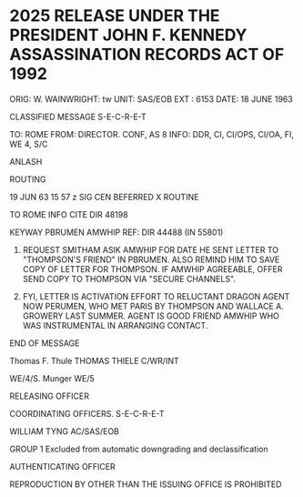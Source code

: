 # 2025 RELEASE UNDER THE PRESIDENT JOHN F. KENNEDY ASSASSINATION RECORDS ACT OF 1992

ORIG: W. WAINWRIGHT: tw
UNIT: SAS/EOB
EXT : 6153
DATE: 18 JUNE 1963

CLASSIFIED MESSAGE
S-E-C-R-E-T

TO: ROME
FROM: DIRECTOR.
CONF, AS 8
INFO: DDR, CI, CI/OPS, CI/OA, FI, WE 4, S/C

ANLASH

ROUTING

19 JUN 63 15 57 z
SIG CEN
BEFERRED
X ROUTINE

TO ROME INFO CITE DIR 48198

KEYWAY PBRUMEN AMWHIP
REF: DIR 44488 (IN 55801)

1. REQUEST SMITHAM ASIK AMWHIP FOR DATE HE SENT LETTER TO
   "THOMPSON'S FRIEND" IN PBRUMEN. ALSO REMIND HIM TO SAVE COPY OF
   LETTER FOR THOMPSON. IF AMWHIP AGREEABLE, OFFER SEND COPY TO
   THOMPSON VIA "SECURE CHANNELS".

2. FYI, LETTER IS ACTIVATION EFFORT TO RELUCTANT DRAGON
   AGENT NOW PERUMEN, WHO MET PARIS BY THOMPSON AND WALLACE A. GROWERY
   LAST SUMMER. AGENT IS GOOD FRIEND AMWHIP WHO WAS INSTRUMENTAL IN
   ARRANGING CONTACT.

END OF MESSAGE

Thomas F. Thule
THOMAS THIELE
C/WR/INT

WE/4/S. Munger
WE/5

RELEASING OFFICER

COORDINATING OFFICERS.
S-E-C-R-E-T

WILLIAM TYNG
AC/SAS/EOB

GROUP 1
Excluded from automatic
downgrading and
declassification

AUTHENTICATING
OFFICER

REPRODUCTION BY OTHER THAN THE ISSUING OFFICE IS PROHIBITED
